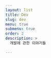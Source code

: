 ```yaml
---
layout: list
title: Dev
slug: dev
menu: true
submenu: true
order: 2
description: >
  개발에 관한 이야기들

---
```

